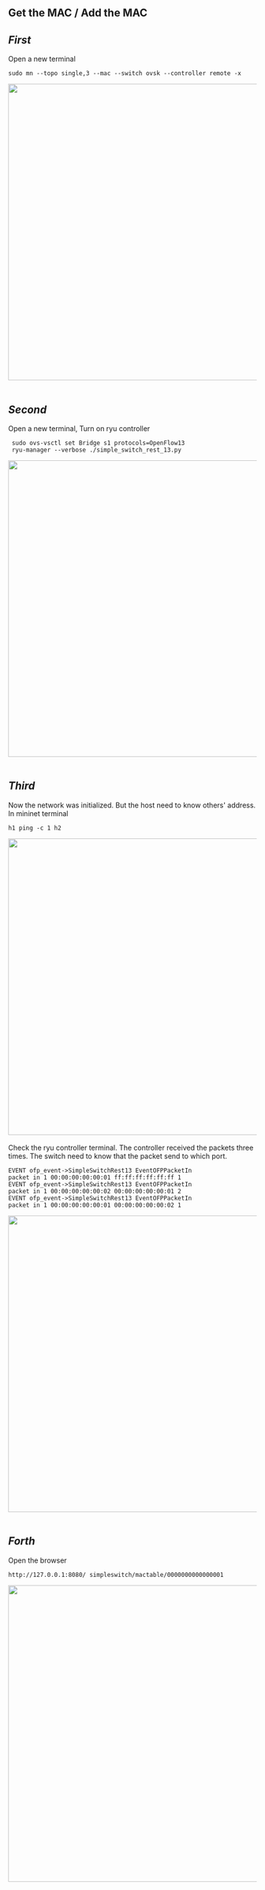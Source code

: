 Get the MAC / Add the MAC
---


***First***
---
Open a new terminal
```
sudo mn --topo single,3 --mac --switch ovsk --controller remote -x
```
<div align=center> <img src="https://github.com/AvisChiu/SDN_Freshman/blob/master/Ryu%20controller/simpleExample5/first.png" width="600",height="600"/></div>
<br/>


***Second***
---
Open a new terminal, Turn on ryu controller
```
 sudo ovs-vsctl set Bridge s1 protocols=OpenFlow13
 ryu-manager --verbose ./simple_switch_rest_13.py
```

<div align=center> <img src="https://github.com/AvisChiu/SDN_Freshman/blob/master/Ryu%20controller/simpleExample5/second.png" width="600",height="600"/></div>
<br/>


***Third***
---
Now the network was initialized. But the host need to know others' address.
In mininet terminal
```
h1 ping -c 1 h2
```
<div align=center> <img src="https://github.com/AvisChiu/SDN_Freshman/blob/master/Ryu%20controller/simpleExample5/third.png" width="600",height="600"/></div>
<br/>
Check the ryu controller terminal. 
The controller received the packets three times. 
The switch need to know that the packet send to which port.   

```
EVENT ofp_event->SimpleSwitchRest13 EventOFPPacketIn
packet in 1 00:00:00:00:00:01 ff:ff:ff:ff:ff:ff 1
EVENT ofp_event->SimpleSwitchRest13 EventOFPPacketIn
packet in 1 00:00:00:00:00:02 00:00:00:00:00:01 2
EVENT ofp_event->SimpleSwitchRest13 EventOFPPacketIn
packet in 1 00:00:00:00:00:01 00:00:00:00:00:02 1
```
<div align=center> <img src="https://github.com/AvisChiu/SDN_Freshman/blob/master/Ryu%20controller/simpleExample5/third2.png" width="600",height="600"/></div>
<br/>

***Forth***
---
Open the browser
```
http://127.0.0.1:8080/ simpleswitch/mactable/0000000000000001
```
<div align=center> <img src="https://github.com/AvisChiu/SDN_Freshman/blob/master/Ryu%20controller/simpleExample5/forth.png" width="600",height="600"/></div>
<br/>
